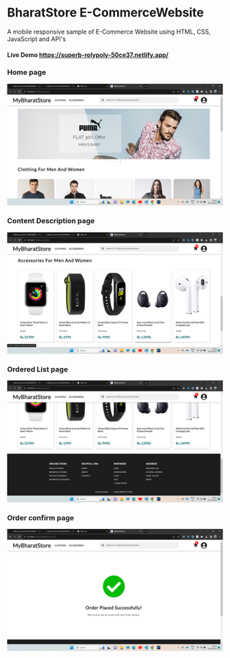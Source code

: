 #  BharatStore E-CommerceWebsite
 A mobile responsive sample of E-Commerce Website using HTML, CSS, JavaScript and API's
 

 #### Live Demo  https://superb-rolypoly-50ce37.netlify.app/

 
### Home page

![1](https://github.com/RohanDhalpe/ecommerce/blob/main/4.png)


### Content Description page
![2](https://github.com/RohanDhalpe/ecommerce/blob/main/3.png)



### Ordered List page
![3](https://github.com/RohanDhalpe/ecommerce/blob/main/2.png)



### Order confirm page
![4](https://github.com/RohanDhalpe/ecommerce/blob/main/1.png)
